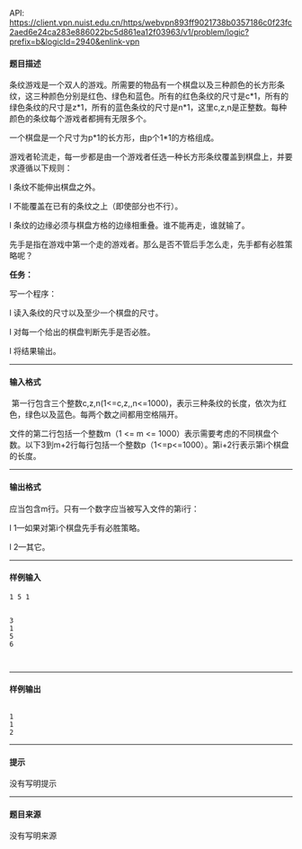 API: https://client.vpn.nuist.edu.cn/https/webvpn893ff9021738b0357186c0f23fc2aed6e24ca283e886022bc5d861ea12f03963/v1/problem/logic?prefix=b&logicId=2940&enlink-vpn

#### 题目描述

 条纹游戏是一个双人的游戏。所需要的物品有一个棋盘以及三种颜色的长方形条纹，这三种颜色分别是红色、绿色和蓝色。所有的红色条纹的尺寸是c\*1，所有的绿色条纹的尺寸是z\*1，所有的蓝色条纹的尺寸是n\*1，这里c,z,n是正整数。每种颜色的条纹每个游戏者都拥有无限多个。

 一个棋盘是一个尺寸为p\*1的长方形，由p个1\*1的方格组成。

 游戏者轮流走，每一步都是由一个游戏者任选一种长方形条纹覆盖到棋盘上，并要求遵循以下规则：

l 条纹不能伸出棋盘之外。

l 不能覆盖在已有的条纹之上（即使部分也不行）。

l 条纹的边缘必须与棋盘方格的边缘相重叠。谁不能再走，谁就输了。

先手是指在游戏中第一个走的游戏者。那么是否不管后手怎么走，先手都有必胜策略呢？

**任务：**

写一个程序：

l 读入条纹的尺寸以及至少一个棋盘的尺寸。

l 对每一个给出的棋盘判断先手是否必胜。

l 将结果输出。

---

#### 输入格式

 第一行包含三个整数c,z,n(1<=c,z,,n<=1000)，表示三种条纹的长度，依次为红色，绿色以及蓝色。每两个数之间都用空格隔开。

 文件的第二行包括一个整数m（1 <= m <= 1000）表示需要考虑的不同棋盘个数。以下3到m+2行每行包括一个整数p（1<=p<=1000）。第i+2行表示第i个棋盘的长度。

---

#### 输出格式

应当包含m行。只有一个数字应当被写入文件的第i行：

l 1—如果对第i个棋盘先手有必胜策略。

l 2—其它。

---

#### 样例输入
```
1 5 1


3 
1 
5 
6 

 

```

---

#### 样例输出
```
 
1
1 
2

```

---

#### 提示

没有写明提示

---

#### 题目来源

没有写明来源